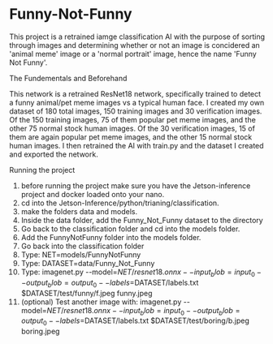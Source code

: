 # Funny-Not-Funny

This project is a retrained iamge classification AI with the purpose of sorting through images and determining whether or not 
an image is concidered an 'animal meme' image or a 'normal portrait' image, hence the name 'Funny Not Funny'.

The Fundementals and Beforehand

This network is a retrained ResNet18 network, specifically trained to detect a funny animal/pet meme images vs a typical human face.
I created my own dataset of 180 total images, 150 training images and 30 verification images.
Of the 150 training images, 75 of them popular pet meme images, and the other 75 normal stock human images.
Of the 30 verification images, 15 of them are again popular pet meme images, and the other 15 normal stock human images.
I then retrained the AI with train.py and the dataset I created and exported the network.

Running the project

1. before running the project make sure you have the Jetson-inference project and docker loaded onto your nano.
2. cd into the Jetson-Inference/python/trianing/classification.
3. make the folders data and models.
4. Inside the data folder, add the Funny_Not_Funny dataset to the directory
5. Go back to the classification folder and cd into the models folder.
6. Add the FunnyNotFunny folder into the models folder.
7. Go back into the classification folder
8. Type: NET=models/FunnyNotFunny
9. Type: DATASET=data/Funny_Not_Funny
10. Type: imagenet.py --model=$NET/resnet18.onnx --input_blob=input_0 --output_blob=output_0 --labels=$DATASET/labels.txt $DATASET/test/funny/f.jpeg funny.jpeg
11. (optional) Test another image with: imagenet.py --model=$NET/resnet18.onnx --input_blob=input_0 --output_blob=output_0 --labels=$DATASET/labels.txt $DATASET/test/boring/b.jpeg boring.jpeg
